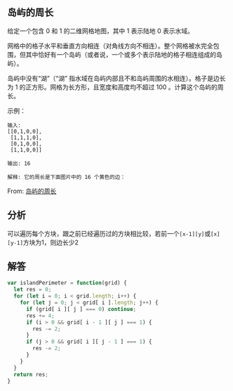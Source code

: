 ## 岛屿的周长
给定一个包含 0 和 1 的二维网格地图，其中 1 表示陆地 0 表示水域。

网格中的格子水平和垂直方向相连（对角线方向不相连）。整个网格被水完全包围，但其中恰好有一个岛屿（或者说，一个或多个表示陆地的格子相连组成的岛屿）。

岛屿中没有“湖”（“湖” 指水域在岛屿内部且不和岛屿周围的水相连）。格子是边长为 1 的正方形。网格为长方形，且宽度和高度均不超过 100 。计算这个岛屿的周长。

示例：
```
输入:
[[0,1,0,0],
 [1,1,1,0],
 [0,1,0,0],
 [1,1,0,0]]

输出: 16

解释: 它的周长是下面图片中的 16 个黄色的边：
```

From: [岛屿的周长](https://leetcode-cn.com/problems/island-perimeter/)

## 分析
可以遍历每个方块，跟之前已经遍历过的方块相比较，若前一个`[x-1][y]`或`[x][y-1]`方块为1，则边长少2


## 解答
```javascript
var islandPerimeter = function(grid) {
  let res = 0;
  for (let i = 0; i < grid.length; i++) {
    for (let j = 0; j < grid[ i ].length; j++) {
      if (grid[ i ][ j ] === 0) continue;
      res += 4;
      if (i > 0 && grid[ i - 1 ][ j ] === 1) {
        res -= 2;
      }
      if (j > 0 && grid[ i ][ j - 1 ] === 1) {
        res -= 2;
      }
    }
  }
  return res;
}
```